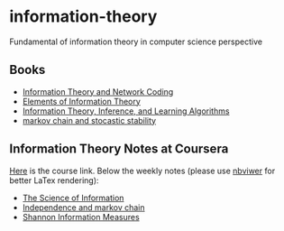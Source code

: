 # information-theory

Fundamental of information theory in computer science perspective

## Books

- [Information Theory and Network Coding](books/Information%20Theory%20and%20Network%20Coding.pdf)
- [Elements of Information Theory](books/Elements%20of%20Information%20Theory.pdf)
- [Information Theory, Inference, and Learning Algorithms](books/Information%20Theory,%20Inference,%20and%20Learning%20Algorithms)
- [markov chain and stocastic stability](books/markov%20chain%20and%20stocastic%20stability.pdf)

## Information Theory Notes at Coursera

[Here](https://www.coursera.org/learn/information-theory/) is the course link. Below the weekly notes (please use [nbviwer](http://nbviewer.jupyter.org/) for better LaTex rendering):

- [The Science of Information](coursera/notes/Information%20Measures%20-%20Part%201/The%20Science%20of%20Information.ipynb)
- [Independence and markov chain](coursera/notes/Information%20Measures%20-%20Part%201/independence%20and%20markov%20chain.ipynb)
- [Shannon Information Measures](coursera/notes/Information%20Measures%20-%20Part%201/shannon%20information%20measures.ipynb)